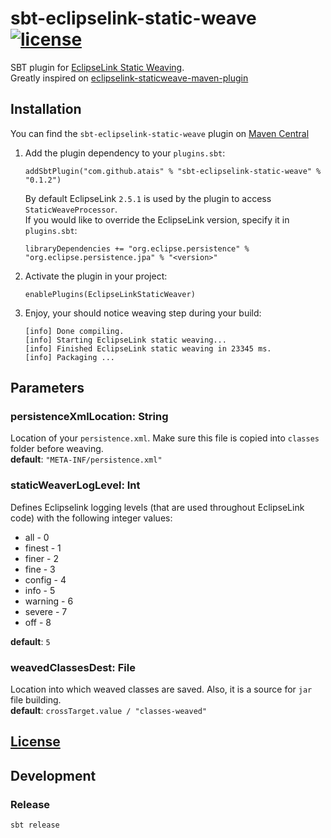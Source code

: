 # sbt-eclipselink-static-weave [![license](https://img.shields.io/github/license/mashape/apistatus.svg?style=flat)](https://github.com/atais/sbt-eclipselink-static-weave/blob/master/LICENSE)

SBT plugin for [EclipseLink Static Weaving](https://wiki.eclipse.org/EclipseLink/UserGuide/JPA/Advanced_JPA_Development/Performance/Weaving/Static_Weaving).
<br>
Greatly inspired on [eclipselink-staticweave-maven-plugin](https://github.com/craigday/eclipselink-staticweave-maven-plugin)

## Installation

You can find the `sbt-eclipselink-static-weave` plugin on [Maven Central](https://search.maven.org/search?q=g:com.github.atais%20AND%20sbt-eclipselink-static-weave)

1. Add the plugin dependency to your `plugins.sbt`:

   ```
   addSbtPlugin("com.github.atais" % "sbt-eclipselink-static-weave" % "0.1.2")
   ```

   By default EclipseLink `2.5.1` is used by the plugin to access `StaticWeaveProcessor`.
   <br>
   If you would like to override the EclipseLink version, specify it in `plugins.sbt`:
   
   ```
   libraryDependencies += "org.eclipse.persistence" % "org.eclipse.persistence.jpa" % "<version>"
   ```

2. Activate the plugin in your project:

   ```
   enablePlugins(EclipseLinkStaticWeaver)
   ```

3. Enjoy, your should notice weaving step during your build:

   ```
   [info] Done compiling.
   [info] Starting EclipseLink static weaving...
   [info] Finished EclipseLink static weaving in 23345 ms.
   [info] Packaging ...
   ```

## Parameters

### persistenceXmlLocation: String
Location of your `persistence.xml`. 
Make sure this file is copied into `classes` folder before weaving. 
<br>**default**: `"META-INF/persistence.xml"`
 
### staticWeaverLogLevel: Int
Defines Eclipselink logging levels (that are used throughout EclipseLink code) with the following integer values:
- all - 0 
- finest - 1 
- finer - 2 
- fine - 3 
- config - 4 
- info - 5 
- warning - 6 
- severe - 7 
- off - 8

**default**: `5`

### weavedClassesDest: File 
Location into which weaved classes are saved. Also, it is a source for `jar` file building.
<br>**default**: `crossTarget.value / "classes-weaved"`

## [License](https://github.com/atais/sbt-eclipselink-static-weave/blob/master/LICENSE)

## Development

### Release

```
sbt release
```